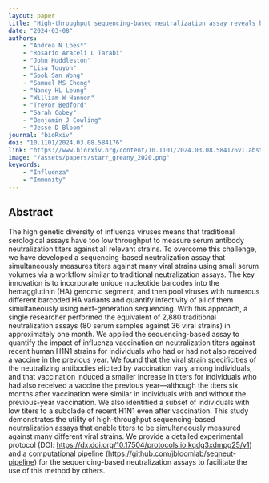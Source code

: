 ```yaml
---
layout: paper
title: "High-throughput sequencing-based neutralization assay reveals how repeated vaccinations impact titers to recent human H1N1 influenza strains"
date: "2024-03-08"
authors: 
    - "Andrea N Loes*"
    - "Rosario Araceli L Tarabi"
    - "John Huddleston"
    - "Lisa Touyon"
    - "Sook San Wong"
    - "Samuel MS Cheng"
    - "Nancy HL Leung"
    - "William W Hannon"
    - "Trevor Bedford"
    - "Sarah Cobey"
    - "Benjamin J Cowling"
    - "Jesse D Bloom"
journal: "bioRxiv"
doi: "10.1101/2024.03.08.584176"
link: "https://www.biorxiv.org/content/10.1101/2024.03.08.584176v1.abstract"
image: "/assets/papers/starr_greany_2020.png"
keywords:
    - "Influenza"
    - "Immunity"
---
```


## Abstract

The high genetic diversity of influenza viruses means that traditional serological assays have too low throughput to measure serum antibody neutralization titers against all relevant strains. To overcome this challenge, we have developed a sequencing-based neutralization assay that simultaneously measures titers against many viral strains using small serum volumes via a workflow similar to traditional neutralization assays. The key innovation is to incorporate unique nucleotide barcodes into the hemagglutinin (HA) genomic segment, and then pool viruses with numerous different barcoded HA variants and quantify infectivity of all of them simultaneously using next-generation sequencing. With this approach, a single researcher performed the equivalent of 2,880 traditional neutralization assays (80 serum samples against 36 viral strains) in approximately one month. We applied the sequencing-based assay to quantify the impact of influenza vaccination on neutralization titers against recent human H1N1 strains for individuals who had or had not also received a vaccine in the previous year. We found that the viral strain specificities of the neutralizing antibodies elicited by vaccination vary among individuals, and that vaccination induced a smaller increase in titers for individuals who had also received a vaccine the previous year—although the titers six months after vaccination were similar in individuals with and without the previous-year vaccination. We also identified a subset of individuals with low titers to a subclade of recent H1N1 even after vaccination. This study demonstrates the utility of high-throughput sequencing-based neutralization assays that enable titers to be simultaneously measured against many different viral strains. We provide a detailed experimental protocol (DOI: https://dx.doi.org/10.17504/protocols.io.kqdg3xdmpg25/v1) and a computational pipeline (https://github.com/jbloomlab/seqneut-pipeline) for the sequencing-based neutralization assays to facilitate the use of this method by others.
